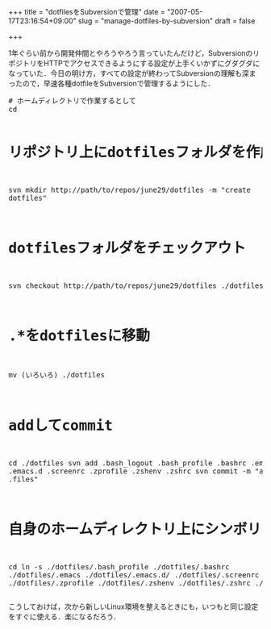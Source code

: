 +++
title = "dotfilesをSubversionで管理"
date = "2007-05-17T23:16:54+09:00"
slug = "manage-dotfiles-by-subversion"
draft = false

+++

<p>1年ぐらい前から開発仲間とやろうやろう言っていたんだけど，SubversionのリポジトリをHTTPでアクセスできるようにする設定が上手くいかずにグダグダになっていた．今日の明け方，すべての設定が終わってSubversionの理解も深まったので，早速各種dotfileをSubversionで管理するようにした．</p>
<pre>
# ホームディレクトリで作業するとして
cd

# リポジトリ上にdotfilesフォルダを作成
svn mkdir http://path/to/repos/june29/dotfiles -m "create dotfiles"

# dotfilesフォルダをチェックアウト
svn checkout http://path/to/repos/june29/dotfiles ./dotfiles

# .*をdotfilesに移動
mv (いろいろ) ./dotfiles

# addしてcommit
cd ./dotfiles
svn add .bash_logout .bash_profile .bashrc .emacs .emacs.d .screenrc .zprofile .zshenv .zshrc
svn commit -m "add .files"

# 自身のホームディレクトリ上にシンボリックリンクを作成し，dotfiles内の各種ファイルを参照する
cd
ln -s ./dotfiles/.bash_profile ./dotfiles/.bashrc ./dotfiles/.emacs ./dotfiles/.emacs.d/ ./dotfiles/.screenrc ./dotfiles/.zprofile ./dotfiles/.zshenv ./dotfiles/.zshrc ./
</pre>
<p>こうしておけば，次から新しいLinux環境を整えるときにも，いつもと同じ設定をすぐに使える．楽になるだろう．</p>
